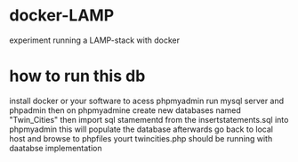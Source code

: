 # docker-LAMP
experiment running a LAMP-stack with docker

# how to run this db
install docker or your software to acess phpmyadmin
run mysql server and phpadmin
then on phpmyadmine create new databases named "Twin_Cities"
then import sql stamementd from the insertstatements.sql  into phpmyadmin
this will populate the database
afterwards go back to local host and browse to phpfiles
yourt twincities.php should be running with daatabse implementation